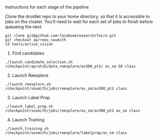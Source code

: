 Instructions for each stage of the pipeline

Clone the droidlet repo to your home directory, so that it is accessible to jobs on the cluster. You'll need to wait for each set of jobs to finish before queueing the next. 
```
git clone git@github.com:facebookresearch/fairo.git
git checkout ap/reex_soumith
cd tools/active_vision
```

1. Find candidates

`./launch_candidate_selection.sh /checkpoint/apratik/data_reexplore/av300_pt2/ av_sm 50 class`

2. Launch Reexplore

`./launch_reexplore.sh /checkpoint/soumith/jobs/reexplore/av_sm/av300_pt2 class`

3. Launch Label Prop

`./launch_label_prop.sh /checkpoint/soumith/jobs/reexplore/av_sm/av300_pt2 av_sm class`

4. Launch Training

`./launch_training.sh /checkpoint/soumith/jobs/reexplore/labelprop/av_sm class`
